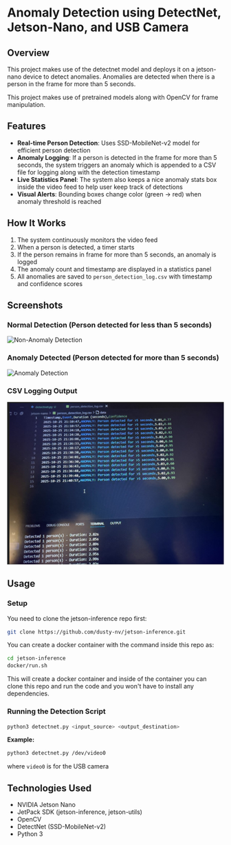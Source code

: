 # Anomaly Detection using DetectNet, Jetson-Nano, and USB Camera

## Overview
This project makes use of the detectnet model and deploys it on a jetson-nano device to detect anomalies. Anomalies are detected when there is a person in the frame for more than 5 seconds. 

This project makes use of pretrained models along with OpenCV for frame manipulation.

## Features
- **Real-time Person Detection**: Uses SSD-MobileNet-v2 model for efficient person detection
- **Anomaly Logging**: If a person is detected in the frame for more than 5 seconds, the system triggers an anomaly which is appended to a CSV file for logging along with the detection timestamp
- **Live Statistics Panel**: The system also keeps a nice anomaly stats box inside the video feed to help user keep track of detections
- **Visual Alerts**: Bounding boxes change color (green → red) when anomaly threshold is reached

## How It Works
1. The system continuously monitors the video feed
2. When a person is detected, a timer starts
3. If the person remains in frame for more than 5 seconds, an anomaly is logged
4. The anomaly count and timestamp are displayed in a statistics panel
5. All anomalies are saved to `person_detection_log.csv` with timestamp and confidence scores

## Screenshots

### Normal Detection (Person detected for less than 5 seconds)
![Non-Anomaly Detection](images/non-anomaly.jpg)

### Anomaly Detected (Person detected for more than 5 seconds)
![Anomaly Detection](images/anomaly.jpg)

### CSV Logging Output
![CSV Log File](images/csv.jpg)

## Usage

### Setup
You need to clone the jetson-inference repo first:
```bash
git clone https://github.com/dusty-nv/jetson-inference.git
```

You can create a docker container with the command inside this repo as:
```bash
cd jetson-inference
docker/run.sh
```
This will create a docker container and inside of the container you can clone this repo and run the code and you won't have to install any dependencies.

### Running the Detection Script
```bash
python3 detectnet.py <input_source> <output_destination>
```

**Example:**
```bash
python3 detectnet.py /dev/video0
```
where `video0` is for the USB camera

## Technologies Used
- NVIDIA Jetson Nano
- JetPack SDK (jetson-inference, jetson-utils)
- OpenCV
- DetectNet (SSD-MobileNet-v2)
- Python 3

